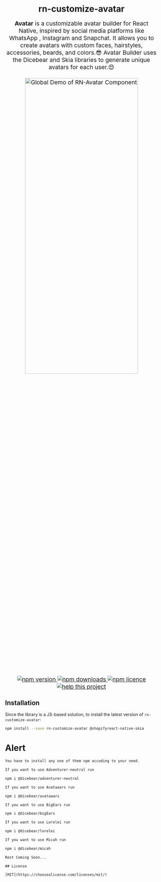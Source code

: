 <h1 align="center" style="text-align: center;">rn-customize-avatar</h1>
<p align="center" style="font-size: 1.2rem;">
  <strong>Avatar</strong> is a customizable avatar builder for React Native, inspired by social media platforms like WhatsApp , Instagram and Snapchat. It allows you to create avatars with custom faces, hairstyles, accessories, beards, and colors.😎 Avatar  Builder uses the Dicebear and Skia libraries to generate unique avatars for each user.😍 <br /><br />
  <img src="https://i.giphy.com/media/opNKRZ8Q8S9mh2E3t0/giphy.webp" alt="Global Demo of RN-Avatar Component" width="86%" height="50%" style="border: 0; width: 86%; min-width: 240px; max-width: 100%;" />
</p>

<p align="center" style="font-size: 1.2rem;">
  <a href="https://npmjs.org/package/rn-customize-avatar" title="View this project on npm">
    <img src="http://img.shields.io/npm/v/rn-customize-avatar.svg?style=flat-square" alt="npm version" />
  </a>
  <a href="https://npmjs.org/package/rn-customize-avatar" title="View this project on npm">
    <img src="http://img.shields.io/npm/dm/rn-customize-avatar.svg?style=flat-square" alt="npm downloads" />
  </a>
  <a href="https://npmjs.org/package/rn-customize-avatar" title="View this project on npm">
    <img src="http://img.shields.io/npm/l/rn-customize-avatar.svg?style=flat-square" alt="npm licence" />
  </a>
  <a href="https://www.paypal.com/donate?business=ZMAJTXD5HYWCQ&item_name=open-source+dev+flash+message&currency_code=USD" title="If this project help you reduce time to develop, you can give me a cup of coffee :)">
    <img src="https://img.shields.io/badge/Donate-PayPal-green.svg?style=flat-square" alt="help this project" />
  </a>
</p>

## Installation

Since the library is a JS-based solution, to install the latest version of `rn-customize-avatar`:

```bash
npm install --save rn-customize-avatar @shopifyreact-native-skia
```
# Alert

```bash
You have to install any one of them npm accoding to your need.

If you want to use Adventurer-neutral run 

npm i @dicebear/adventurer-neutral

If you want to use Avataaars run 

npm i @dicebear/avataaars

If you want to use BigEars run 

npm i @dicebear/bigEars

If you want to use Lorelei run 

npm i @dicebear/lorelei

If you want to use Micah run

npm i @dicebear/micah 

Rest Coming Soon...

```
<!-- ## Try it out -->

<!-- ## Basic Usage -->

<!-- The _ component_ is built for global use, so you have to instance this component once in your main app screen always as the last inserted component:

import React from "react";
import { View } from "react-native";
import FlashMessage from "";

function App() {
  return (
    <View style={{ flex: 1 }}>
      <View ref={"otherView1"} />
      <View ref={"otherView2"} />
      <View ref={"otherView3"} />
      {/* GLOBAL FLASH MESSAGE COMPONENT INSTANCE */}
      <FlashMessage position="top" /> {/* <--- here as the last component */}
    </View>
  );
} -->
```
## License

[MIT](https://choosealicense.com/licenses/mit/)